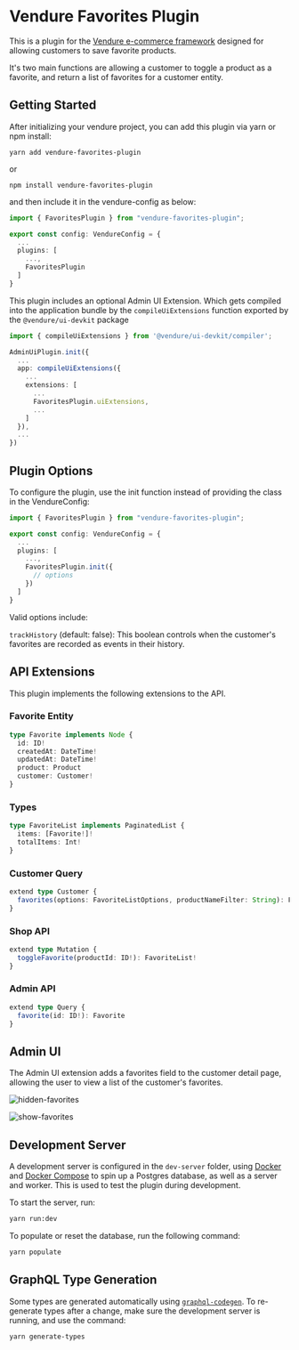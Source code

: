 # Vendure Favorites Plugin

This is a plugin for the [Vendure e-commerce framework](https://www.vendure.io/) designed for allowing customers to save favorite products.

It's two main functions are allowing a customer to toggle a product as a favorite, and return a list of favorites for a customer entity.

## Getting Started

After initializing your vendure project, you can add this plugin via yarn or npm install:

```yarn add vendure-favorites-plugin```

or

```npm install vendure-favorites-plugin```

and then include it in the vendure-config as below:

```typescript
import { FavoritesPlugin } from "vendure-favorites-plugin";

export const config: VendureConfig = {
  ...
  plugins: [
    ...,
    FavoritesPlugin
  ]
}
```

This plugin includes an optional Admin UI Extension. Which gets compiled into the application bundle by the `compileUiExtensions` function exported by the `@vendure/ui-devkit` package

```ts
import { compileUiExtensions } from '@vendure/ui-devkit/compiler';

AdminUiPlugin.init({
  ...
  app: compileUiExtensions({
    ...
    extensions: [
      ...
      FavoritesPlugin.uiExtensions,
      ...
    ]
  }),
  ...
})
```

## Plugin Options

To configure the plugin, use the init function instead of providing the class in the VendureConfig:

```ts
import { FavoritesPlugin } from "vendure-favorites-plugin";

export const config: VendureConfig = {
  ...
  plugins: [
    ...,
    FavoritesPlugin.init({
      // options
    })
  ]
}
```

Valid options include:

`trackHistory` (default: false): This boolean controls when the customer's favorites are recorded as events in their history.

## API Extensions

This plugin implements the following extensions to the API.

### Favorite Entity

```typescript
type Favorite implements Node {
  id: ID!
  createdAt: DateTime!
  updatedAt: DateTime!
  product: Product
  customer: Customer!
}
```

### Types

```typescript
type FavoriteList implements PaginatedList {
  items: [Favorite!]!
  totalItems: Int!
}
```

### Customer Query

```typescript
extend type Customer {
  favorites(options: FavoriteListOptions, productNameFilter: String): FavoriteList!
}
```

### Shop API

```typescript
extend type Mutation {
  toggleFavorite(productId: ID!): FavoriteList!
}
```

### Admin API

```typescript
extend type Query {
  favorite(id: ID!): Favorite
}
```

## Admin UI

The Admin UI extension adds a favorites field to the customer detail page, allowing the user to view a list of the customer's favorites.

![hidden-favorites](https://github.com/drewterry/vendure-favorites-plugin/blob/master/docs/hidden-favorites.png?raw=true)

![show-favorites](https://github.com/drewterry/vendure-favorites-plugin/blob/master/docs/show-favorites.png?raw=true)

## Development Server

A development server is configured in the `dev-server` folder, using [Docker](https://www.docker.com/) and [Docker Compose](https://docs.docker.com/compose/) to spin up a Postgres database, as well as a server and worker.  This is used to test the plugin during development.

To start the server, run:

```bash
yarn run:dev
```

To populate or reset the database, run the following command:

```bash
yarn populate
```

## GraphQL Type Generation

Some types are generated automatically using [`graphql-codegen`]().  To re-generate types after a change, make sure the development server is running, and use the command:

```bash
yarn generate-types
```
